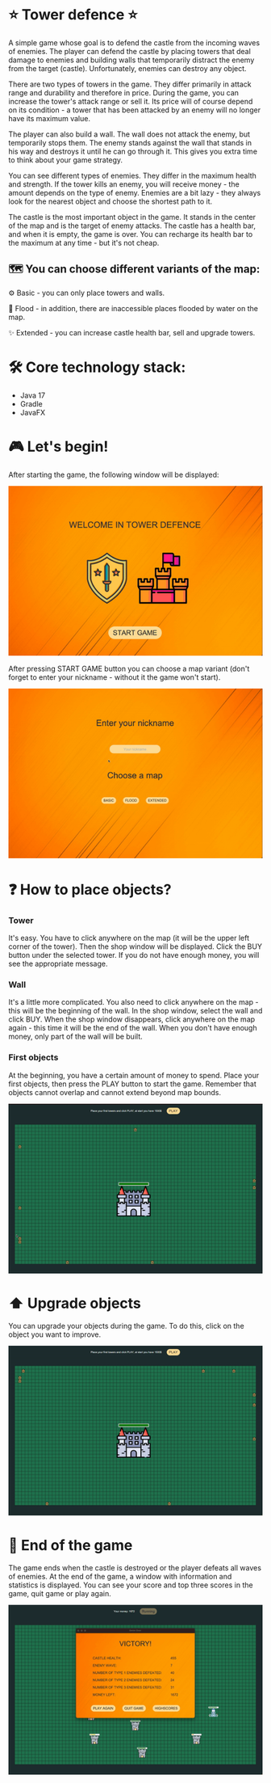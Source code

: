 <h1> ⭐️ Tower defence ⭐️ </h1>
<p> A simple game whose goal is to defend the castle from the incoming waves of enemies. The player can defend the castle by placing towers that deal damage to enemies and building walls that temporarily distract the
enemy from the target (castle). Unfortunately, enemies can destroy any object.</p>

<p> There are two types of towers in the game. They differ primarily in attack range and durability and therefore  in price. During the game, you can increase the tower's attack
range or sell it. Its price will of course depend on its condition - a tower that has been attacked by an enemy will no longer have its maximum value.</p>

<p> The player can also build a wall. The wall does not attack the enemy, but temporarily stops them. The enemy stands against the wall that stands in his way and destroys it until he
can go through it. This gives you extra time to think about your game strategy.</p>

<p> You can see different types of enemies. They differ in the maximum health and strength. If the tower kills an enemy, you will receive money - the amount depends on the type 
of enemy. Enemies are a bit lazy - they always look for the nearest object and choose the shortest path to it.</p>

<p> The castle is the most important object in the game. It stands in the center of the map and is the target of enemy attacks. The castle has a health
bar, and when it is empty, the game is over. You can recharge its health bar to the maximum at any time - but it's not cheap.</p>

<h2> 🗺 You can choose different variants of the map: </h2>
<p> ⚙️ Basic - you can only place towers and walls. </p>
<p> 🌊 Flood - in addition, there are inaccessible places flooded by water on the map. </p>
<p> ✨ Extended - you can increase castle health bar, sell and upgrade towers. </p>

<h1> 🛠 Core technology stack: </h1>
<ul>
<li> Java 17 </li>
<li> Gradle </li>
<li> JavaFX </li>
</ul>

<h1> 🎮 Let's begin! </h1>
<p> After starting the game, the following window will be displayed: </p>
<img src="/readme/start.gif">
<p> After pressing START GAME button you can choose a map variant (don't forget to enter your nickname - without it the game won't start). </p>
<img src="/readme/input.gif">

<h1>❓ How to place objects? </h1>
<h3> Tower </h3>
<p> It's easy. You have to click anywhere on the map (it will be the upper left corner of the tower). Then the shop window will be displayed. Click the BUY button under the selected tower. If you do not have enough money, you will see the appropriate message.</p>
<h3> Wall </h3>
<p> It's a little more complicated. You also need to click anywhere on the map - this will be the beginning of the wall. In the shop window, select the wall and click BUY. When the shop window disappears, click anywhere on the map again - this time it will be the end of the wall. When you don't have enough money, only part of the wall will be built.</p>

<h3> First objects </h3>

<p> At the beginning, you have a certain amount of money to spend. Place your first objects, then press the PLAY button to start the game. Remember that objects cannot overlap and cannot extend beyond map bounds. </p>

<img src="/readme/shop.gif">

<h1> ⬆️ Upgrade objects </h1>
<p> You can upgrade your objects during the game. To do this, click on the object you want to improve. </p>
<img src="/readme/upgrade.gif">

<h1> 🏁 End of the game </h1>
<p> The game ends when the castle is destroyed or the player defeats all waves of enemies. At the end of the game, a window with information and statistics is displayed. You can see your score and top three scores in the game, quit game or play again.</p>
<img src="/readme/end.gif">
